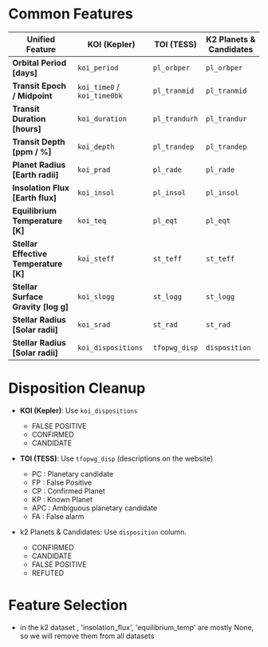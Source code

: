 


# Common Features

| **Unified Feature**                   | **KOI (Kepler)**            | **TOI (TESS)** | **K2 Planets & Candidates** |
|---------------------------------------|-----------------------------|----------------|-----------------------------|
| **Orbital Period [days]**             | `koi_period`                | `pl_orbper`    | `pl_orbper`                 |
| **Transit Epoch / Midpoint**          | `koi_time0` / `koi_time0bk` | `pl_tranmid`   | `pl_tranmid`                |
| **Transit Duration [hours]**          | `koi_duration`              | `pl_trandurh`  | `pl_trandur`                |
| **Transit Depth [ppm / %]**           | `koi_depth`                 | `pl_trandep`   | `pl_trandep`                |
| **Planet Radius [Earth radii]**       | `koi_prad`                  | `pl_rade`      | `pl_rade`                   |
| **Insolation Flux [Earth flux]**      | `koi_insol`                 | `pl_insol`     | `pl_insol`                  |
| **Equilibrium Temperature [K]**       | `koi_teq`                   | `pl_eqt`       | `pl_eqt`                    |
| **Stellar Effective Temperature [K]** | `koi_steff`                 | `st_teff`      | `st_teff`                   |
| **Stellar Surface Gravity [log g]**   | `koi_slogg`                 | `st_logg`      | `st_logg`                   |
| **Stellar Radius [Solar radii]**      | `koi_srad`                  | `st_rad`       | `st_rad`                    |
| **Stellar Radius [Solar radii]**      | `koi_dispositions`          | `tfopwg_disp`  | `disposition`               |


# Disposition Cleanup 
- **KOI (Kepler)**: Use `koi_dispositions` 
  - FALSE POSITIVE
  - CONFIRMED
  - CANDIDATE

- **TOI (TESS)**: Use `tfopwg_disp` (descriptions on the website) 
  - PC : Planetary candidate
  - FP : False Positive
  - CP : Confirmed Planet 
  - KP : Known Planet
  - APC : Ambiguous planetary candidate
  - FA : False alarm

- k2 Planets & Candidates: Use `disposition` column.
  - CONFIRMED
  - CANDIDATE
  - FALSE POSITIVE
  - REFUTED

# Feature Selection 

* in the k2 dataset , 'insolation_flux', 'equilibrium_temp' are mostly None, so we will remove them from all datasets
